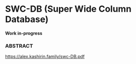 # SWC-DB (Super Wide Column Database)


#### Work in-progress

### ABSTRACT
https://alex.kashirin.family/swc-DB.pdf
